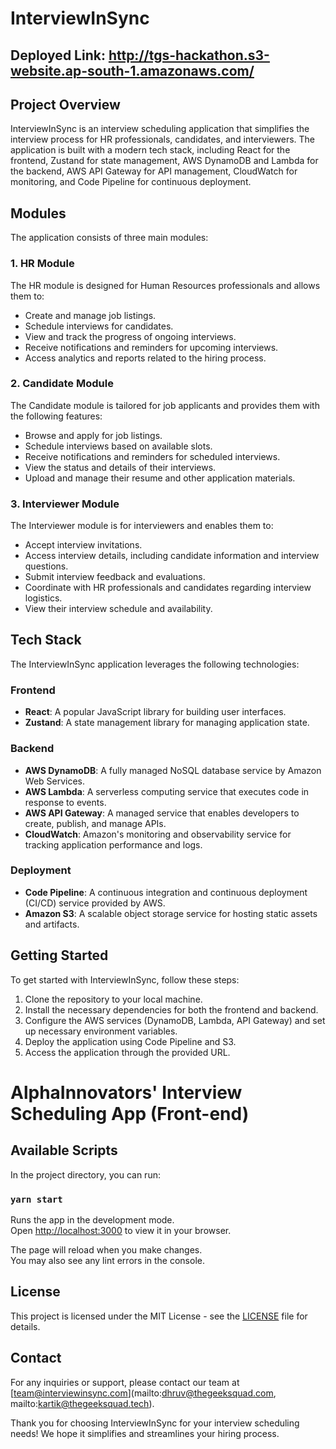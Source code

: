 # InterviewInSync

## Deployed Link: http://tgs-hackathon.s3-website.ap-south-1.amazonaws.com/
 
## Project Overview

InterviewInSync is an interview scheduling application that simplifies the interview process for HR professionals, candidates, and interviewers. The application is built with a modern tech stack, including React for the frontend, Zustand for state management, AWS DynamoDB and Lambda for the backend, AWS API Gateway for API management, CloudWatch for monitoring, and Code Pipeline for continuous deployment.

## Modules

The application consists of three main modules:

### 1. HR Module

The HR module is designed for Human Resources professionals and allows them to:

- Create and manage job listings.
- Schedule interviews for candidates.
- View and track the progress of ongoing interviews.
- Receive notifications and reminders for upcoming interviews.
- Access analytics and reports related to the hiring process.

### 2. Candidate Module

The Candidate module is tailored for job applicants and provides them with the following features:

- Browse and apply for job listings.
- Schedule interviews based on available slots.
- Receive notifications and reminders for scheduled interviews.
- View the status and details of their interviews.
- Upload and manage their resume and other application materials.

### 3. Interviewer Module

The Interviewer module is for interviewers and enables them to:

- Accept interview invitations.
- Access interview details, including candidate information and interview questions.
- Submit interview feedback and evaluations.
- Coordinate with HR professionals and candidates regarding interview logistics.
- View their interview schedule and availability.

## Tech Stack

The InterviewInSync application leverages the following technologies:

### Frontend

- **React**: A popular JavaScript library for building user interfaces.
- **Zustand**: A state management library for managing application state.

### Backend

- **AWS DynamoDB**: A fully managed NoSQL database service by Amazon Web Services.
- **AWS Lambda**: A serverless computing service that executes code in response to events.
- **AWS API Gateway**: A managed service that enables developers to create, publish, and manage APIs.
- **CloudWatch**: Amazon's monitoring and observability service for tracking application performance and logs.

### Deployment

- **Code Pipeline**: A continuous integration and continuous deployment (CI/CD) service provided by AWS.
- **Amazon S3**: A scalable object storage service for hosting static assets and artifacts.

## Getting Started

To get started with InterviewInSync, follow these steps:

1. Clone the repository to your local machine.
2. Install the necessary dependencies for both the frontend and backend.
3. Configure the AWS services (DynamoDB, Lambda, API Gateway) and set up necessary environment variables.
4. Deploy the application using Code Pipeline and S3.
5. Access the application through the provided URL.

# AlphaInnovators' Interview Scheduling App (Front-end)

## Available Scripts

In the project directory, you can run:

### `yarn start`

Runs the app in the development mode.\
Open [http://localhost:3000](http://localhost:3000) to view it in your browser.

The page will reload when you make changes.\
You may also see any lint errors in the console.

## License

This project is licensed under the MIT License - see the [LICENSE](LICENSE) file for details.

## Contact

For any inquiries or support, please contact our team at [team@interviewinsync.com](mailto:dhruv@thegeeksquad.com, mailto:kartik@thegeeksquad.tech).

Thank you for choosing InterviewInSync for your interview scheduling needs! We hope it simplifies and streamlines your hiring process.
